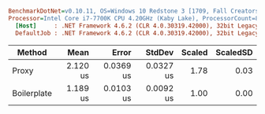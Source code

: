 ``` ini

BenchmarkDotNet=v0.10.11, OS=Windows 10 Redstone 3 [1709, Fall Creators Update] (10.0.16299.125)
Processor=Intel Core i7-7700K CPU 4.20GHz (Kaby Lake), ProcessorCount=8
  [Host]     : .NET Framework 4.6.2 (CLR 4.0.30319.42000), 32bit LegacyJIT-v4.7.2600.0
  DefaultJob : .NET Framework 4.6.2 (CLR 4.0.30319.42000), 32bit LegacyJIT-v4.7.2600.0


```
|      Method |     Mean |     Error |    StdDev | Scaled | ScaledSD |
|------------ |---------:|----------:|----------:|-------:|---------:|
|       Proxy | 2.120 us | 0.0369 us | 0.0327 us |   1.78 |     0.03 |
| Boilerplate | 1.189 us | 0.0103 us | 0.0092 us |   1.00 |     0.00 |
